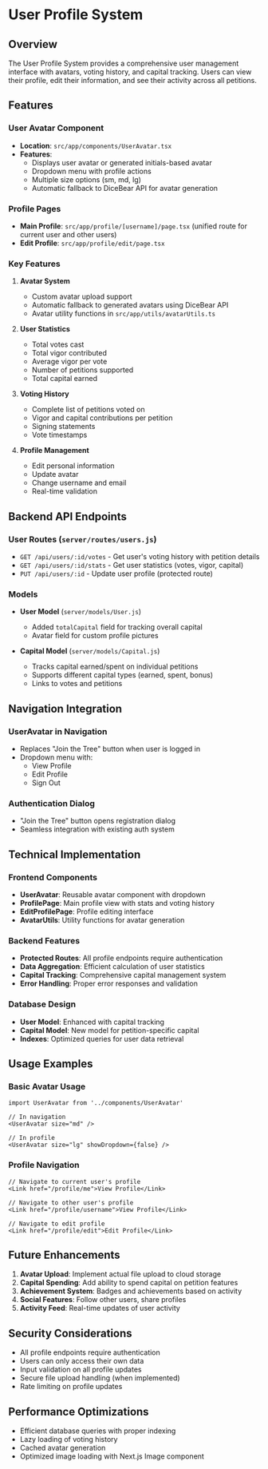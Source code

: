 # User Profile System

## Overview
The User Profile System provides a comprehensive user management interface with avatars, voting history, and capital tracking. Users can view their profile, edit their information, and see their activity across all petitions.

## Features

### User Avatar Component
- **Location**: `src/app/components/UserAvatar.tsx`
- **Features**:
  - Displays user avatar or generated initials-based avatar
  - Dropdown menu with profile actions
  - Multiple size options (sm, md, lg)
  - Automatic fallback to DiceBear API for avatar generation

### Profile Pages
- **Main Profile**: `src/app/profile/[username]/page.tsx` (unified route for current user and other users)
- **Edit Profile**: `src/app/profile/edit/page.tsx`

### Key Features
1. **Avatar System**
   - Custom avatar upload support
   - Automatic fallback to generated avatars using DiceBear API
   - Avatar utility functions in `src/app/utils/avatarUtils.ts`

2. **User Statistics**
   - Total votes cast
   - Total vigor contributed
   - Average vigor per vote
   - Number of petitions supported
   - Total capital earned

3. **Voting History**
   - Complete list of petitions voted on
   - Vigor and capital contributions per petition
   - Signing statements
   - Vote timestamps

4. **Profile Management**
   - Edit personal information
   - Update avatar
   - Change username and email
   - Real-time validation

## Backend API Endpoints

### User Routes (`server/routes/users.js`)
- `GET /api/users/:id/votes` - Get user's voting history with petition details
- `GET /api/users/:id/stats` - Get user statistics (votes, vigor, capital)
- `PUT /api/users/:id` - Update user profile (protected route)

### Models
- **User Model** (`server/models/User.js`)
  - Added `totalCapital` field for tracking overall capital
  - Avatar field for custom profile pictures

- **Capital Model** (`server/models/Capital.js`)
  - Tracks capital earned/spent on individual petitions
  - Supports different capital types (earned, spent, bonus)
  - Links to votes and petitions

## Navigation Integration

### UserAvatar in Navigation
- Replaces "Join the Tree" button when user is logged in
- Dropdown menu with:
  - View Profile
  - Edit Profile
  - Sign Out

### Authentication Dialog
- "Join the Tree" button opens registration dialog
- Seamless integration with existing auth system

## Technical Implementation

### Frontend Components
- **UserAvatar**: Reusable avatar component with dropdown
- **ProfilePage**: Main profile view with stats and voting history
- **EditProfilePage**: Profile editing interface
- **AvatarUtils**: Utility functions for avatar generation

### Backend Features
- **Protected Routes**: All profile endpoints require authentication
- **Data Aggregation**: Efficient calculation of user statistics
- **Capital Tracking**: Comprehensive capital management system
- **Error Handling**: Proper error responses and validation

### Database Design
- **User Model**: Enhanced with capital tracking
- **Capital Model**: New model for petition-specific capital
- **Indexes**: Optimized queries for user data retrieval

## Usage Examples

### Basic Avatar Usage
```tsx
import UserAvatar from '../components/UserAvatar'

// In navigation
<UserAvatar size="md" />

// In profile
<UserAvatar size="lg" showDropdown={false} />
```

### Profile Navigation
```tsx
// Navigate to current user's profile
<Link href="/profile/me">View Profile</Link>

// Navigate to other user's profile
<Link href="/profile/username">View Profile</Link>

// Navigate to edit profile
<Link href="/profile/edit">Edit Profile</Link>
```

## Future Enhancements

1. **Avatar Upload**: Implement actual file upload to cloud storage
2. **Capital Spending**: Add ability to spend capital on petition features
3. **Achievement System**: Badges and achievements based on activity
4. **Social Features**: Follow other users, share profiles
5. **Activity Feed**: Real-time updates of user activity

## Security Considerations

- All profile endpoints require authentication
- Users can only access their own data
- Input validation on all profile updates
- Secure file upload handling (when implemented)
- Rate limiting on profile updates

## Performance Optimizations

- Efficient database queries with proper indexing
- Lazy loading of voting history
- Cached avatar generation
- Optimized image loading with Next.js Image component
